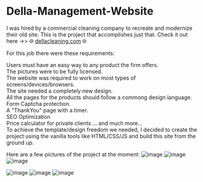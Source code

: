 # Della-Management-Website

I was hired by a commercial cleaning company to recreate and modernize their old site. This is the project that accomplishes just that.
Check it out here ->> 🌐 [dellacleaning.com](https://dellacleaning.com/) 🌐

For this job there were these requirements:

Users must have an easy way to any product the firm offers.</br>
The pictures were to be fully licensed.</br>
The website was required to work on most types of screens/devices/browsers.</br>
The site needed a completely new design.</br>
All the pages for the products should follow a commong design language.</br>
Form Captcha protection.</br>
A "ThankYou" page with a timer.</br>
SEO Optimization</br>
Price calculator for private clients ... and much more...</br>
To achieve the template/design freedom we needed, I decided to create the project using the vanilla tools like HTML/CSS/JS and build this site from the ground up.</br>

Here are a few pictures of the project at the moment:
![image](https://github.com/RadoslavStefanov/Della-Management-Website/assets/72268734/967642b5-6621-4df0-975f-6bdb23224eb7)
![image](https://github.com/RadoslavStefanov/Della-Management-Website/assets/72268734/91142f0b-fbb7-4c51-8ff3-91a69589ed27)
![image](https://github.com/RadoslavStefanov/Della-Management-Website/assets/72268734/3b08e08b-3278-4b5f-9254-2b1aa5d26313)


![image](https://github.com/RadoslavStefanov/Della-Management-Website/assets/72268734/b54d3098-abbc-4b7e-8de5-c9315375d2f1)
![image](https://github.com/RadoslavStefanov/Della-Management-Website/assets/72268734/1d60b490-ca5f-4eea-8006-0c3898c9ec38)
![image](https://github.com/RadoslavStefanov/Della-Management-Website/assets/72268734/9ff9e615-90bf-497a-9a8f-db34856ba1bd)

